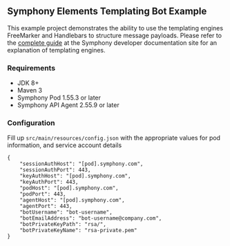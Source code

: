 ## Symphony Elements Templating Bot Example
This example project demonstrates the ability to use the templating engines FreeMarker and Handlebars to structure message payloads.
Please refer to the [complete guide](https://developers.symphony.com/symphony-developer/docs/templating-engines) at the Symphony developer documentation site for an explanation of templating engines.

### Requirements
* JDK 8+
* Maven 3
* Symphony Pod 1.55.3 or later
* Symphony API Agent 2.55.9 or later

### Configuration
Fill up `src/main/resources/config.json` with the appropriate values for pod information,
and service account details 
```json5
{
    "sessionAuthHost": "[pod].symphony.com",
    "sessionAuthPort": 443,
    "keyAuthHost": "[pod].symphony.com",
    "keyAuthPort": 443,
    "podHost": "[pod].symphony.com",
    "podPort": 443,
    "agentHost": "[pod].symphony.com",
    "agentPort": 443,
    "botUsername": "bot-username",
    "botEmailAddress": "bot-username@company.com",
    "botPrivateKeyPath": "rsa/",
    "botPrivateKeyName": "rsa-private.pem"
}
